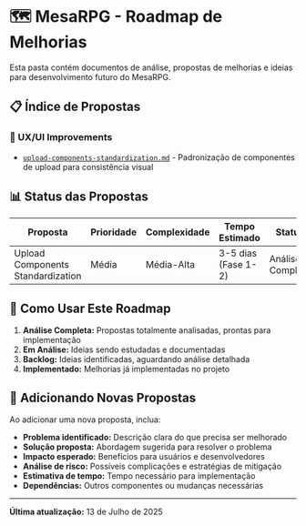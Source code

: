 # 🗺️ **MesaRPG - Roadmap de Melhorias**

Esta pasta contém documentos de análise, propostas de melhorias e ideias para desenvolvimento futuro do MesaRPG.

## 📋 **Índice de Propostas**

### **🔧 UX/UI Improvements**
- [`upload-components-standardization.md`](./upload-components-standardization.md) - Padronização de componentes de upload para consistência visual

## 📊 **Status das Propostas**

| **Proposta** | **Prioridade** | **Complexidade** | **Tempo Estimado** | **Status** |
|-------------|---------------|------------------|-------------------|------------|
| Upload Components Standardization | Média | Média-Alta | 3-5 dias (Fase 1-2) | Análise Completa |

## 🎯 **Como Usar Este Roadmap**

1. **Análise Completa:** Propostas totalmente analisadas, prontas para implementação
2. **Em Análise:** Ideias sendo estudadas e documentadas
3. **Backlog:** Ideias identificadas, aguardando análise detalhada
4. **Implementado:** Melhorias já implementadas no projeto

## 📝 **Adicionando Novas Propostas**

Ao adicionar uma nova proposta, inclua:
- **Problema identificado:** Descrição clara do que precisa ser melhorado
- **Solução proposta:** Abordagem sugerida para resolver o problema
- **Impacto esperado:** Benefícios para usuários e desenvolvedores
- **Análise de risco:** Possíveis complicações e estratégias de mitigação
- **Estimativa de tempo:** Tempo necessário para implementação
- **Dependências:** Outros componentes ou mudanças necessárias

---

**Última atualização:** 13 de Julho de 2025